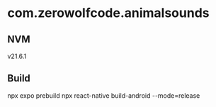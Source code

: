 # com.zerowolfcode.animalsounds

## NVM
v21.6.1

## Build
npx expo prebuild
npx react-native build-android --mode=release